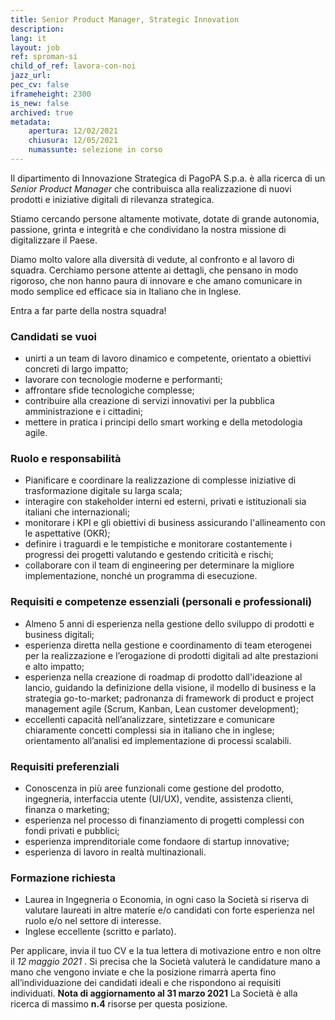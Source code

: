 ```yaml
---
title: Senior Product Manager, Strategic Innovation
description:
lang: it
layout: job
ref: sproman-si
child_of_ref: lavora-con-noi
jazz_url:
pec_cv: false
iframeheight: 2300
is_new: false
archived: true
metadata:
    apertura: 12/02/2021
    chiusura: 12/05/2021
    numassunte: selezione in corso
---
```


Il dipartimento di Innovazione Strategica di PagoPA S.p.a. è alla ricerca di un _Senior Product Manager_ che contribuisca alla realizzazione di nuovi prodotti e iniziative digitali di rilevanza strategica.

Stiamo cercando persone altamente motivate, dotate di grande autonomia, passione, grinta e integrità e che condividano la nostra missione di digitalizzare il Paese.

Diamo molto valore alla diversità di vedute, al confronto e al lavoro di squadra. Cerchiamo persone attente ai dettagli, che pensano in modo rigoroso, che non hanno paura di innovare e che amano comunicare in modo semplice ed efficace sia in Italiano che in Inglese.

Entra a far parte della nostra squadra!

### Candidati se vuoi
- unirti a un team di lavoro dinamico e competente, orientato a obiettivi concreti di largo impatto;
- lavorare con tecnologie moderne e performanti;
- affrontare sfide tecnologiche complesse;
- contribuire alla creazione di servizi innovativi per la pubblica amministrazione e i cittadini;
- mettere in pratica i principi dello smart working e della metodologia agile.

### Ruolo e responsabilità
- Pianificare e coordinare la realizzazione di complesse iniziative di trasformazione digitale su larga scala;
- interagire con stakeholder interni ed esterni, privati e istituzionali sia italiani che internazionali;
- monitorare i KPI e gli obiettivi di business assicurando l'allineamento con le aspettative (OKR);
- definire i traguardi e le tempistiche e monitorare costantemente i progressi dei progetti valutando e gestendo criticità e rischi;
- collaborare con il team di engineering per determinare la migliore implementazione, nonché un programma di esecuzione.

### Requisiti e competenze essenziali (personali e professionali)
- Almeno 5 anni di esperienza nella gestione dello sviluppo di prodotti e business digitali;
- esperienza diretta nella gestione e coordinamento di team eterogenei per la realizzazione e l’erogazione di prodotti digitali ad alte prestazioni e alto impatto;
- esperienza nella creazione di roadmap di prodotto dall'ideazione al lancio, guidando la definizione della visione, il modello di business e la strategia go-to-market;
padronanza di framework di product e project management agile (Scrum, Kanban, Lean customer development);
- eccellenti capacità nell’analizzare, sintetizzare e comunicare chiaramente concetti complessi sia in italiano che in inglese;
orientamento all’analisi ed implementazione di processi scalabili.

### Requisiti preferenziali
- Conoscenza in più aree funzionali come gestione del prodotto, ingegneria, interfaccia utente (UI/UX), vendite, assistenza clienti, finanza o marketing;
- esperienza nel processo di finanziamento di progetti complessi con fondi privati e pubblici;
- esperienza imprenditoriale come fondaore di startup innovative;
- esperienza di lavoro in realtà multinazionali.

### Formazione richiesta

- Laurea in Ingegneria o Economia, in ogni caso la Società si riserva di valutare laureati in altre materie e/o candidati con forte esperienza nel ruolo e/o nel settore di interesse.
- Inglese eccellente (scritto e parlato).
 
Per applicare, invia il tuo CV e la tua lettera di motivazione entro e non oltre il _12 maggio 2021_ . Si precisa che la Società valuterà le candidature mano a mano che vengono inviate e che la posizione rimarrà aperta fino all’individuazione dei candidati ideali e che rispondono ai requisiti individuati. **Nota di aggiornamento al 31 marzo 2021** La Società è alla ricerca di massimo **n.4** risorse per questa posizione.

